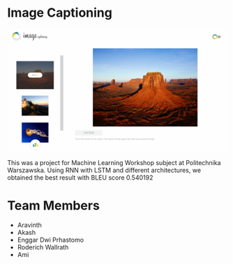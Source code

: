# Image Captioning
![snapshot](https://github.com/enggardwiprihastomo/Image-Captioning/blob/master/snapshot.png)

This was a project for Machine Learning Workshop subject at Politechnika Warszawska. Using RNN with LSTM and different architectures, we obtained the best result with BLEU score 0.540192

# Team Members
* Aravinth
* Akash
* Enggar Dwi Prhastomo
* Roderich Wallrath
* Ami
